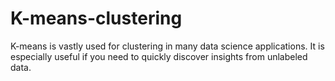 # K-means-clustering
K-means is vastly used for clustering in many data science applications. It is especially useful if you need to quickly discover insights from unlabeled data.
